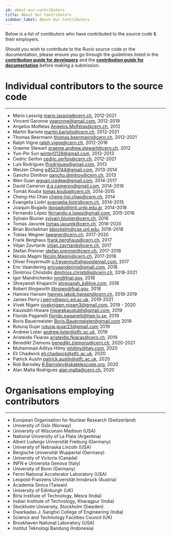 ```yaml
---
id: about-our-contributors
title: About Our Contributors
sidebar_label: About Our Contributors
---
```


Below is a list of contibutors who have contributed to the
source code & their employers.

Should you wish to contribute to the Rucio source code or
the documentation, please ensure you go through the guidelines
listed in the [__contribution guide for developers__](contributing) and the
[__contribution guide for documentation__](Contributing) before making a
submission.

# Individual contributors to the source code
------------------------------------------
- Mario Lassnig <mario.lassnig@cern.ch>, 2012-2021
- Vincent Garonne <vgaronne@gmail.com>, 2012-2019
- Angelos Molfetas <Angelos.Molfetas@cern.ch>, 2012
- Martin Barisits <martin.barisits@cern.ch>, 2012-2021
- Thomas Beermann <thomas.beermann@cern.ch>, 2012-2021
- Ralph Vigne <ralph.vigne@cern.ch>, 2012-2016
- Graeme Stewart <graeme.andrew.stewart@cern.ch>, 2012
- Yun-Pin Sun <winter0128@gmail.com>, 2012-2013
- Cedric Serfon <cedric.serfon@cern.ch>, 2012-2021
- Luis Rodrigues <lfrodrigues@gmail.com>, 2013
- WeiJen Chang <e4523744@gmail.com>, 2013-2014
- Gancho Dimitrov <gancho.dimitrov@cern.ch>, 2013
- Wen Guan <wguan.icedew@gmail.com>, 2014-2017
- David Cameron <d.g.cameron@gmail.com>, 2014-2016
- Tomáš Kouba <tomas.kouba@cern.ch>, 2014-2015
- Cheng-Hsi Chao <cheng-hsi.chao@cern.ch>, 2014
- Evangelia Liotiri <evangelia.liotiri@cern.ch>, 2014-2015
- Joaquín Bogado <jbogado@linti.unlp.edu.ar>, 2014-2018
- Fernando López <fernando.e.lopez@gmail.com>, 2015-2016
- Sylvain Blunier <sylvain.blunier@cern.ch>, 2016
- Tomas Javurek <tomas.javurek@cern.ch>, 2016-2020
- Brian Bockelman <bbockelm@cse.unl.edu>, 2016-2018
- Tobias Wegner <twegner@cern.ch>, 2017-2020
- Frank Berghaus <frank.berghaus@cern.ch>, 2017
- Vitjan Zavrtanik <vitjan.zavrtanik@cern.ch>, 2017
- Stefan Prenner <stefan.prenner@cern.ch>, 2017-2018
- Nicolo Magini <Nicolo.Magini@cern.ch>, 2017-2018
- Oliver Freyermuth <o.freyermuth@googlemail.com>, 2017
- Eric Vaandering <ericvaandering@gmail.com>, 2018
- Dimitrios Christidis <dimitrios.christidis@cern.ch>, 2018-2021
- Igor Mandrichenko <ivm@fnal.gov>, 2018
- Shreyansh Khajanchi <shreyansh_k@live.com>, 2018
- Robert Illingworth <illingwo@fnal.gov>, 2018
- Hannes Hansen <hannes.jakob.hansen@cern.ch>, 2018-2019
- James Perry <j.perry@epcc.ed.ac.uk>, 2019-2021
- Vivek Nigam <viveknigam.nigam3@gmail.com>, 2019 - 2020
- Kaustubh Hiware <hiwarekaustubh@gmail.com>, 2019
- Florido Paganelli <florido.paganelli@hep.lu.se>, 2019
- Boris Bauermeister <Boris.Bauermeister@gmail.com> 2019
- Ruturaj Gujar <ruturaj.gujar23@gmail.com> 2019
- Andrew Lister <andrew.lister@stfc.ac.uk>, 2019
- Aristeidis Fkiaras <aristeidis.fkiaras@cern.ch>, 2019
- Benedikt Ziemons <benedikt.ziemons@cern.ch>, 2020-2021
- Muhammad Aditya Hilmy <mhilmy@hey.com>, 2020
- Eli Chadwick <eli.chadwick@stfc.ac.uk>, 2020
- Patrick Austin <patrick.austin@stfc.ac.uk>, 2020
- Rob Barnsley <R.Barnsley@skatelescope.org>, 2020
- Alan Malta Rodrigues <alan.malta@cern.ch>, 2020

# Organisations employing contributors
------------------------------------
- European Organisation for Nuclear Research (Switzerland)
- University of Oslo (Norway)
- University of Wisconsin Madison (USA)
- National University of La Plata (Argentina)
- Albert Ludwigs Universität Freiburg (Germany)
- University of Nebraska Lincoln (USA)
- Bergische Universität Wuppertal (Germany)
- University of Victoria (Canada)
- INFN e Universita Genova (Italy)
- University of Bonn (Germany)
- Fermi National Accelerator Laboratory (USA)
- Leopold-Franzens Universität Innsbruck (Austria)
- Academia Sinica (Taiwan)
- University of Edinburgh (UK)
- Birla Institute of Technology, Mesra (India)
- Indian Institute of Technology, Kharagpur (India)
- Stockholm University, Stockholm (Sweden)
- Dwarkadas J. Sanghvi College of Engineering (India)
- Science and Technology Facilities Council (UK)
- Brookhaven National Laboratory (USA)
- Institut Teknologi Bandung (Indonesia)
